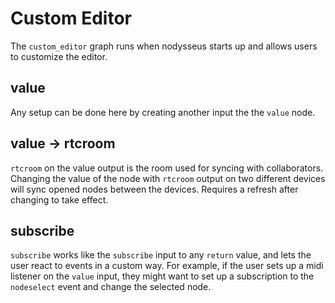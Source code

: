 # Custom Editor

The `custom_editor` graph runs when nodysseus starts up and allows users to customize the editor.

## value

Any setup can be done here by creating another input the the `value` node.

## value -> rtcroom

`rtcroom` on the value output is the room used for syncing with collaborators. Changing the value of the node with `rtcroom` output on two different devices will sync opened nodes between the devices. Requires a refresh after changing to take effect.

## subscribe

`subscribe` works like the `subscribe` input to any `return` value, and lets the user react to events in a custom way. For example, if the user sets up a midi listener on the `value` input, they might want to set up a subscription to the `nodeselect` event and change the selected node.
